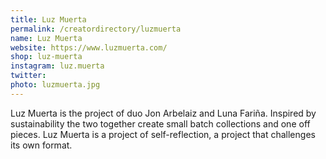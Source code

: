 ```yaml
---
title: Luz Muerta
permalink: /creatordirectory/luzmuerta
name: Luz Muerta
website: https://www.luzmuerta.com/
shop: luz-muerta
instagram: luz.muerta
twitter: 
photo: luzmuerta.jpg
---
```


Luz Muerta is the project of duo Jon Arbelaiz and Luna Fariña. Inspired by sustainability the two together create small batch collections and one off pieces. Luz Muerta is a project of self-reflection, a project that challenges its own format.